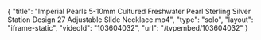 {
    "title": "Imperial Pearls 5-10mm Cultured Freshwater Pearl Sterling Silver Station Design 27 Adjustable Slide Necklace.mp4",
    "type": "solo",
    "layout": "iframe-static",
    "videoId": "103604032",
    "url": "\/tvpembed\/103604032"
}